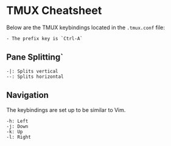 # TMUX Cheatsheet

Below are the TMUX keybindings located in the `.tmux.conf` file:

    - The prefix key is `Ctrl-A`

## Pane Splitting`

    -|: Splits vertical
    --: Splits horizontal

## Navigation

The keybindings are set up to be similar to Vim.

    -h: Left
    -j: Down
    -k: Up
    -l: Right
